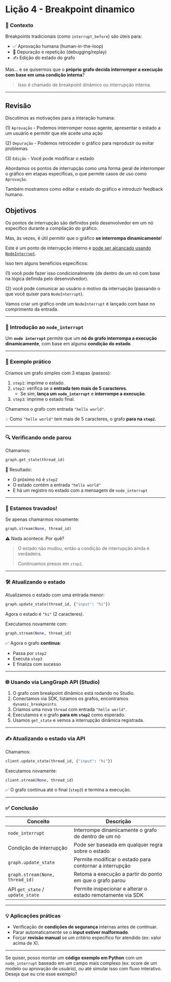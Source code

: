# Lição 4 - Breakpoint dinamico

### 🧠 **Contexto**

Breakpoints tradicionais (como `interrupt_before`) são úteis para:

- ✅ Aprovação humana (human-in-the-loop)
- 🐞 Depuração e repetição (debugging/replay)
- ✍️ Edição do estado do grafo

Mas... e se quisermos que o **próprio grafo decida interromper a execução com base em uma condição interna**?

> Isso é chamado de breakpoint dinâmico ou interrupção interna.
> 

---

## Revisão

Discutimos as motivações para a interação humana:

(1) `Aprovação` - Podemos interromper nosso agente, apresentar o estado a um usuário e permitir que ele aceite uma ação

(2) `Depuração` - Podemos retroceder o gráfico para reproduzir ou evitar problemas

(3) `Edição` - Você pode modificar o estado

Abordamos os pontos de interrupção como uma forma geral de interromper o gráfico em etapas específicas, o que permite casos de uso como `Aprovação`.

Também mostramos como editar o estado do gráfico e introduzir feedback humano.

## Objetivos

Os pontos de interrupção são definidos pelo desenvolvedor em um nó específico durante a compilação do gráfico.

Mas, às vezes, é útil permitir que o gráfico **se interrompa dinamicamente**!

Este é um ponto de interrupção interno e [pode ser alcançado usando `NodeInterrupt`](https://langchain-ai.github.io/langgraph/how-tos/human_in_the_loop/dynamic_breakpoints/#run-the-graph-with-dynamic-interrupt).

Isso tem alguns benefícios específicos:

(1) você pode fazer isso condicionalmente (de dentro de um nó com base na lógica definida pelo desenvolvedor).

(2) você pode comunicar ao usuário o motivo da interrupção (passando o que você quiser para `NodeInterrupt`).

Vamos criar um gráfico onde um `NodeInterrupt` é lançado com base no comprimento da entrada.

---

### 🚦 Introdução ao `node_interrupt`

Um **`node interrupt`** permite que um **nó do grafo interrompa a execução dinamicamente**, com base em alguma **condição do estado**.

---

### 🔧 Exemplo prático

Criamos um grafo simples com 3 etapas (passos):

1. `step1`: imprime o estado.
2. `step2`: verifica se a **entrada tem mais de 5 caracteres**.
    - Se sim, **lança um `node_interrupt`** e **interrompe a execução**.
3. `step3`: imprime o estado final.

Chamamos o grafo com entrada `"hello world"`.

💡 Como `"hello world"` tem mais de 5 caracteres, o grafo **para na `step2`**.

---

### 🔍 Verificando onde parou

Chamamos:

```python
graph.get_state(thread_id)

```

🔎 Resultado:

- O próximo nó é `step2`
- O estado contém a entrada `"hello world"`
- E há um registro no estado com a mensagem de `node_interrupt`

---

### 🛑 Estamos travados!

Se apenas chamarmos novamente:

```python
graph.stream(None, thread_id)

```

⚠️ Nada acontece. Por quê?

> O estado não mudou, então a condição de interrupção ainda é verdadeira.
> 
> 
> Continuamos presos em `step2`.
> 

---

### 🛠️ Atualizando o estado

Atualizamos o estado com uma entrada menor:

```python
graph.update_state(thread_id, {"input": "hi"})

```

Agora o estado é `"hi"` (2 caracteres).

Executamos novamente com:

```python
graph.stream(None, thread_id)

```

✅ Agora o grafo **continua**:

- Passa por `step2`
- Executa `step3`
- E finaliza com sucesso

---

### 🌐 Usando via LangGraph API (Studio)

1. O grafo com breakpoint dinâmico está rodando no Studio.
2. Conectamos via SDK, listamos os grafos, encontramos `dynamic_breakpoints`.
3. Criamos uma nova `thread` com entrada `"hello world"`.
4. Executamos e o grafo **para em `step2`** como esperado.
5. Usamos `get_state` e vemos a interrupção dinâmica registrada.

---

### ✍️ Atualizando o estado via API

Chamamos:

```python
client.update_state(thread_id, {"input": "hi"})

```

Executamos novamente:

```python
client.stream(None, thread_id)

```

✅ O grafo continua até o final (`step3`) e termina a execução.

---

### ✅ Conclusão

| Conceito | Descrição |
| --- | --- |
| `node_interrupt` | Interrompe dinamicamente o grafo de dentro de um nó |
| Condição de interrupção | Pode ser baseada em qualquer regra sobre o estado |
| `graph.update_state` | Permite modificar o estado para contornar a interrupção |
| `graph.stream(None, thread_id)` | Retoma a execução a partir do ponto em que o grafo parou |
| API `get_state` / `update_state` | Permite inspecionar e alterar o estado remotamente via SDK |

---

### 💡 Aplicações práticas

- Verificação de **condições de segurança** internas antes de continuar.
- Parar automaticamente se o **input estiver malformado**.
- Forçar **revisão manual** se um critério específico for atendido (ex: valor acima de X).

---

Se quiser, posso montar um **código exemplo em Python** com um `node_interrupt` baseado em um campo mais complexo (ex: score de um modelo ou aprovação de usuário), ou até simular isso com fluxo interativo. Deseja que eu crie esse exemplo?